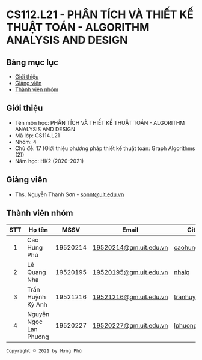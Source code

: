 # CS112.L21 - PHÂN TÍCH VÀ THIẾT KẾ THUẬT TOÁN - ALGORITHM ANALYSIS AND DESIGN

## Bảng mục lục
* [Giới thiệu](#giới-thiệu)
* [Giảng viên](#giảng-viên)
* [Thành viên nhóm](#thành-viên-nhóm)

## Giới thiệu
* Tên môn học: PHÂN TÍCH VÀ THIẾT KẾ THUẬT TOÁN - ALGORITHM ANALYSIS AND DESIGN
* Mã lớp: CS114.L21
* Nhóm: 4
* Chủ đề: 17 (Giới thiệu phương pháp thiết kế thuật toán: Graph Algorithms (2))
* Năm học: HK2 (2020-2021)

## Giảng viên
* Ths. Nguyễn Thanh Sơn - sonnt@uit.edu.vn

## Thành viên nhóm

| STT | Họ tên | MSSV | Email | Github | Facebook |
| :---: | --- | --- | --- | --- | --- |
| 1 | Cao Hưng Phú | 19520214 | 19520214@gm.uit.edu.vn | [caohungphu](https://github.com/caohungphu) | [caohungphuvn](https://www.facebook.com/caohungphuvn) |
| 2 | Lê Quang Nha | 19520195 | 19520195@gm.uit.edu.vn | [nhalq](https://github.com/nhalq) | [qnhane](https://www.facebook.com/qnhane) |
| 3 | Trần Huỳnh Kỳ Anh | 19521216 | 19521216@gm.uit.edu.vn | [tranhuynhkyanh](https://github.com/tranhuynhkyanh) | [tranhuynhkyanh](https://www.facebook.com/tranhuynhkyanh) |
| 4 | Nguyễn Ngọc Lan Phương | 19520227 | 19520227@gm.uit.edu.vn | [lphuong304](https://github.com/lphuong304) | [phuwowngnef](https://www.facebook.com/phuwowngnef) |



`Copyright © 2021 by Hưng Phú`

<!-- Xin đừng copy :D. Please don't copy :D -->
<!-- Copyright © 2021 - By Hưng Phú - 19520214. -->
